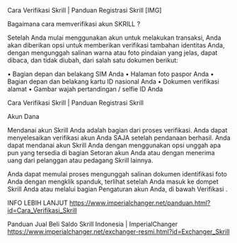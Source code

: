 Cara Verifikasi Skrill | Panduan Registrasi Skrill
[​IMG]

Bagaimana cara memverifikasi akun SKRILL ? 

Setelah Anda mulai menggunakan akun untuk melakukan transaksi, Anda akan diberikan opsi untuk memberikan verifikasi tambahan identitas Anda, dengan mengunggah salinan warna atau foto pindaian yang jelas, dapat dibaca, dan tidak diubah, dari salah satu dokumen berikut:

• Bagian depan dan belakang SIM Anda 
• Halaman foto paspor Anda 
• Bagian depan dan belakang kartu ID nasional Anda 
• Dokumen verifikasi alamat 
• Gambar wajah pertandingan / selfie ID Anda

Cara Verifikasi Skrill | Panduan Registrasi Skrill

Akun Dana

Mendanai akun Skrill Anda adalah bagian dari proses verifikasi. Anda dapat menyelesaikan verifikasi akun Anda SAJA setelah pendanaan berhasil. Anda dapat mendanai akun Skrill Anda dengan menggunakan opsi unggah apa pun yang tersedia di bagian Setoran akun Anda atau dengan menerima uang dari pelanggan atau pedagang Skrill lainnya.

Anda dapat memulai proses mengunggah salinan dokumen identifikasi foto Anda dengan mengklik spanduk, terlihat setelah Anda masuk ke dompet Skrill Anda atau melalui bagian Pengaturan akun Anda, di bawah Verifikasi .

INFO LEBIH LANJUT 
https://www.imperialchanger.net/panduan.html?id=Cara_Verifikasi_Skrill

Panduan Jual Beli Saldo Skrill Indonesia | ImperialChanger
https://www.imperialchanger.net/exchanger-resmi.html?id=Exchanger_Skrill
